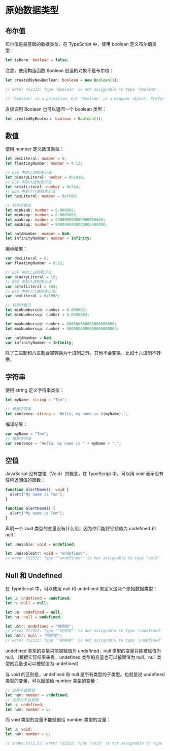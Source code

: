# 原始数据类型

## 布尔值

布尔值是最基础的数据类型，在 TypeScript 中，使用 boolean 定义布尔值类型：

```ts
let isDone: boolean = false;
```

注意，使用构造函数 Boolean 创造的对象不是布尔值：

```ts
let createdByNewBoolean: boolean = new Boolean(1);

// error TS2322: Type 'Boolean' is not assignable to type 'boolean'.

// 'boolean' is a primitive, but 'Boolean' is a wrapper object. Prefer using 'boolean' when possible.
```

直接调用 Boolean 也可以返回一个 boolean 类型：

```ts
let createdByBoolean: boolean = Boolean(1);
```

## 数值

使用 number 定义数值类型：

```ts
let decLiteral: number = 6;
let floatingNumber: number = 0.12;

// ES6 中的二进制表示法
let binaryLiteral: number = 0b1010;
// ES6 中的八进制表示法
let octalLiteral: number = 0o744;
// ES6 中的十六进制表示法
let hexLiteral: number = 0xf00d;

// 科学计数法
let minNsub: number = 0.000002;
let minNsup: number = 0.0000003;
let maxNsup: number = 800000000000000000000;
let maxNsup: number = 9000000000000000000000;

let notANumber: number = NaN;
let infinityNumber: number = Infinity;
```

编译结果：

```js
var decLiteral = 6;
var floatingNumber = 0.12;

// ES6 中的二进制表示法
var binaryLiteral = 10;
// ES6 中的八进制表示法
var octalLiteral = 484;
// ES6 中的十六进制表示法
var hexLiteral = 0xf00d;

// 科学计数法
let minNumbersub: number = 0.000002;
let minNumbersup: number = 0.0000003;

let maxNumbersub: number = 800000000000000000000;
let maxNumbersup: number = 9000000000000000000000;

var notANumber = NaN;
var infinityNumber = Infinity;
```

除了二进制和八进制会被转换为十进制之外，其他不会变换，比如十六进制不转换，

## 字符串

使用 string 定义字符串类型：

```ts
let myName: string = "Tom";

// 模板字符串
let sentence: string = `Hello, my name is ${myName}.`;
```

编译结果：

```js
var myName = "Tom";
// 模板字符串
var sentence = "Hello, my name is " + myName + ".";
```

## 空值

JavaScript 没有空值（Void）的概念，在 TypeScript 中，可以用 void 表示没有任何返回值的函数：

```ts
function alertName(): void {
  alert("My name is Tom");
}

function alertName() {
  alert("My name is Tom");
}
```

声明一个 void 类型的变量没有什么用，因为你只能将它赋值为 undefined 和 null：

```ts
let unusable: void = undefined;

let unusableStr: void = "undefined";
// error TS2322: Type '"undefined"' is not assignable to type 'void'
```

## Null 和 Undefined

在 TypeScript 中，可以使用 null 和 undefined 来定义这两个原始数据类型：

```ts
let u: undefined = undefined;
let n: null = null;

let un: undefined = null;
let nu: null = undefined;

let uStr: undefined = "哈哈哈";
// error TS2322: Type '"哈哈哈"' is not assignable to type 'undefined'
let nStr: null = "哈哈哈";
// error TS2322: Type '"哈哈哈"' is not assignable to type 'undefined'
```

undefined 类型的变量只能被赋值为 undefined，null 类型的变量只能被赋值为 null。（根据实际结果来看，undefined 类型的变量也可以被赋值为 null，null 类型的变量也可以被赋值为 undefined）

与 void 的区别是，undefined 和 null 是所有类型的子类型。也就是说 undefined 类型的变量，可以赋值给 number 类型的变量：

```ts
// 这样不会报错
let num: number = undefined;
// 这样也不会报错
let u: undefined;
let num: number = u;
```

而 void 类型的变量不能赋值给 number 类型的变量：

```ts
let u: void;
let num: number = u;

// index.ts(2,5): error TS2322: Type 'void' is not assignable to type 'number'.
```
